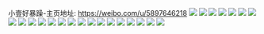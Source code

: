 小壹好暴躁-主页地址: https://weibo.com/u/5897646218 
![](https://wx4.sinaimg.cn/mw2000/006r7Vc6ly1h9jxwt7vmhj30u013vwjs.jpg) 
![](https://wx4.sinaimg.cn/mw2000/006r7Vc6ly1h9jxx71dn8j31400u07b5.jpg) 
![](https://wx4.sinaimg.cn/mw2000/006r7Vc6ly1h6fk40q9tgj31t02egk23.jpg) 
![](https://wx4.sinaimg.cn/mw2000/006r7Vc6ly1h6fk45p8r1j31sc2dsb29.jpg) 
![](https://wx4.sinaimg.cn/mw2000/006r7Vc6ly1h6fk43rftwj31t02eox6p.jpg) 
![](https://wx4.sinaimg.cn/mw2000/006r7Vc6ly1h62zs4mituj32u01lemzt.jpg) 
![](https://wx4.sinaimg.cn/mw2000/006r7Vc6ly1h5z5oq1gm1j30wi0nvjuu.jpg) 
![](https://wx4.sinaimg.cn/mw2000/006r7Vc6ly1h5r8qzm629j30wi17c7f9.jpg) 
![](https://wx4.sinaimg.cn/mw2000/006r7Vc6ly1h5r0cm73g6j30wi17ctm1.jpg) 
![](https://wx4.sinaimg.cn/mw2000/006r7Vc6ly1h5r0cmj25uj30wi179du6.jpg) 
![](https://wx4.sinaimg.cn/mw2000/006r7Vc6ly1h5r0cjwv8bj31ss2eckjl.jpg) 
![](https://wx4.sinaimg.cn/mw2000/006r7Vc6ly1h5r0clchaxj31r819zkdd.jpg) 
![](https://wx4.sinaimg.cn/mw2000/006r7Vc6ly1h5r0cluikjj30wi0o5q9s.jpg) 
![](https://wx4.sinaimg.cn/mw2000/006r7Vc6ly1h56lsxj4u3j30wi17cduy.jpg) 
![](https://wx4.sinaimg.cn/mw2000/006r7Vc6ly1h4v4tj6bwij31t02eou0x.jpg) 
![](https://wx4.sinaimg.cn/mw2000/006r7Vc6ly1h4v4xuael8j31o02801ky.jpg) 
![](https://wx4.sinaimg.cn/mw2000/006r7Vc6ly1h4qfaprm2bj30wi17cn4p.jpg) 
![](https://wx4.sinaimg.cn/mw2000/006r7Vc6ly1h4qfap5mryj30wi17c0yu.jpg) 
![](https://wx4.sinaimg.cn/mw2000/006r7Vc6ly1h4i0kesifqj30u014046b.jpg) 
![](https://wx4.sinaimg.cn/mw2000/006r7Vc6ly1h4i0kfcv0aj30u01400z5.jpg) 
![](https://wx4.sinaimg.cn/mw2000/006r7Vc6ly1h4i0kfunlgj30u00u0qaz.jpg) 
![](https://wx4.sinaimg.cn/mw2000/006r7Vc6ly1h4i0kg6rakj30u014ewlt.jpg) 
![](https://wx4.sinaimg.cn/mw2000/006r7Vc6ly1h4i0kiy0q9j31hc0u0guw.jpg) 
